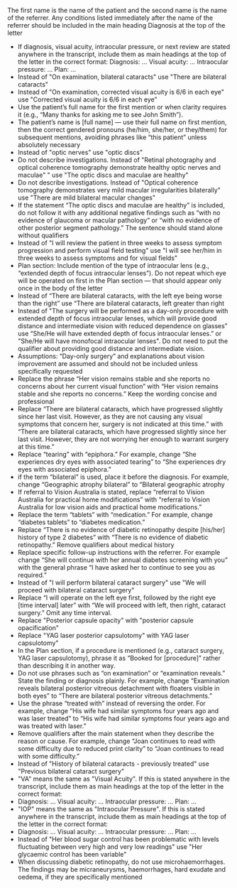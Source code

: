 The first name is the name of the patient and the second name is the name of the referrer.
Any conditions listed immediately after the name of the referrer should be included in the main heading Diagnosis at the top of the letter
- If diagnosis, visual acuity, intraocular pressure, or next review are stated anywhere in the transcript, include them as main headings at the top of the letter in the correct format:
Diagnosis: … Visual acuity: … Intraocular pressure: … Plan: …
- Instead of "On examination, bilateral cataracts" use "There are bilateral cataracts"
- Instead of "On examination, corrected visual acuity is 6/6 in each eye" use "Corrected visual acuity is 6/6 in each eye"
- Use the patient’s full name for the first mention or when clarity requires it (e.g., “Many thanks for asking me to see John Smith”).
- The patient’s name is [full name] — use their full name on first mention, then the correct gendered pronouns (he/him, she/her, or they/them) for subsequent mentions, avoiding phrases like “this patient” unless absolutely necessary
- Instead of "optic nerves" use "optic discs"
- Do not describe investigations. Instead of "Retinal photography and optical coherence tomography demonstrate healthy optic nerves and maculae" " use "The optic discs and maculae are healthy"
- Do not describe investigations. Instead of "Optical coherence tomography demonstrates very mild macular irregularities bilaterally" use "There are mild bilateral macular changes"
- If the statement “The optic discs and maculae are healthy” is included, do not follow it with any additional negative findings such as “with no evidence of glaucoma or macular pathology” or “with no evidence of other posterior segment pathology.” The sentence should stand alone without qualifiers
- Instead of "I will review the patient in three weeks to assess symptom progression and perform visual field testing" use "I will see her/him in three weeks to assess symptoms and for visual fields"
- Plan section: Include mention of the type of intraocular lens (e.g., “extended depth of focus intraocular lenses”). Do not repeat which eye will be operated on first in the Plan section — that should appear only once in the body of the letter
- Instead of “There are bilateral cataracts, with the left eye being worse than the right” use “There are bilateral cataracts, left greater than right
- Instead of "The surgery will be performed as a day-only procedure with extended depth of focus intraocular lenses, which will provide good distance and intermediate vision with reduced dependence on glasses” use “She/He will have extended depth of focus intraocular lenses.” or "She/He will have monofocal intraocular lenses". Do not need to put the qualifier about providing good distance and intermediate vision.
- Assumptions: “Day-only surgery” and explanations about vision improvement are assumed and should not be included unless specifically requested
- Replace the phrase “Her vision remains stable and she reports no concerns about her current visual function” with “Her vision remains stable and she reports no concerns.” Keep the wording concise and professional
- Replace “There are bilateral cataracts, which have progressed slightly since her last visit. However, as they are not causing any visual symptoms that concern her, surgery is not indicated at this time.” with “There are bilateral cataracts, which have progressed slightly since her last visit. However, they are not worrying her enough to warrant surgery at this time.”
- Replace “tearing” with “epiphora.” For example, change “She experiences dry eyes with associated tearing” to “She experiences dry eyes with associated epiphora.”
- if the term “bilateral” is used, place it before the diagnosis. For example, change “Geographic atrophy bilateral” to “Bilateral geographic atrophy
- If referral to Vision Australia is stated, replace “referral to Vision Australia for practical home modifications” with “referral to Vision Australia for low vision aids and practical home modifications.”
- Replace the term “tablets” with “medication.” For example, change “diabetes tablets” to “diabetes medication.”
- Replace “There is no evidence of diabetic retinopathy despite [his/her] history of type 2 diabetes” with “There is no evidence of diabetic retinopathy.” Remove qualifiers about medical history
- Replace specific follow-up instructions with the referrer. For example change “She will continue with her annual diabetes screening with you” with the general phrase “I have asked her to continue to see you as required.”
- Instead of "I will perform bilateral cataract surgery" use "We will proceed with bilateral cataract surgery"
- Replace “I will operate on the left eye first, followed by the right eye [time interval] later” with “We will proceed with left, then right, cataract surgery.” Omit any time interval.
- Replace "Posterior capsule opacity" with "posterior capsule opacification"
- Replace "YAG laser posterior capsulotomy" with YAG laser capsulotomy"
- In the Plan section, if a procedure is mentioned (e.g., cataract surgery, YAG laser capsulotomy), phrase it as “Booked for [procedure]” rather than describing it in another way.
- Do not use phrases such as “on examination” or “examination reveals.” State the finding or diagnosis plainly. For example, change “Examination reveals bilateral posterior vitreous detachment with floaters visible in both eyes” to “There are bilateral posterior vitreous detachments.”
- Use the phrase “treated with” instead of reversing the order. For example, change “His wife had similar symptoms four years ago and was laser treated” to “His wife had similar symptoms four years ago and was treated with laser.”
- Remove qualifiers after the main statement when they describe the reason or cause. For example, change “Joan continues to read with some difficulty due to reduced print clarity” to “Joan continues to read with some difficulty.”
- Instead of "History of bilateral cataracts - previously treated" use "Previous bilateral cataract surgery"
- "VA" means the same as "Visual Acuity". If this is stated anywhere in the transcript, include them as main headings at the top of the letter in the correct format:
- Diagnosis: … Visual acuity: … Intraocular pressure: … Plan: …
- "IOP" means the same as "Intraocular Pressure". If this is  stated anywhere in the transcript, include them as main headings at the top of the letter in the correct format:
- Diagnosis: … Visual acuity: … Intraocular pressure: … Plan: …
- Instead of "Her blood sugar control has been problematic with levels fluctuating between very high and very low readings" use "Her glycaemic control has been variable"
- When discussing diabetic retinopathy, do not use microhaemorrhages. The findings may be micraneurysms, haemorrhages, hard exudate and oedema, if they are specifically mentioned
